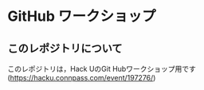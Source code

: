 # GitHub ワークショップ

## このレポジトリについて
  このレポジトリは，Hack UのGit Hubワークショップ用です(https://hacku.connpass.com/event/197276/)